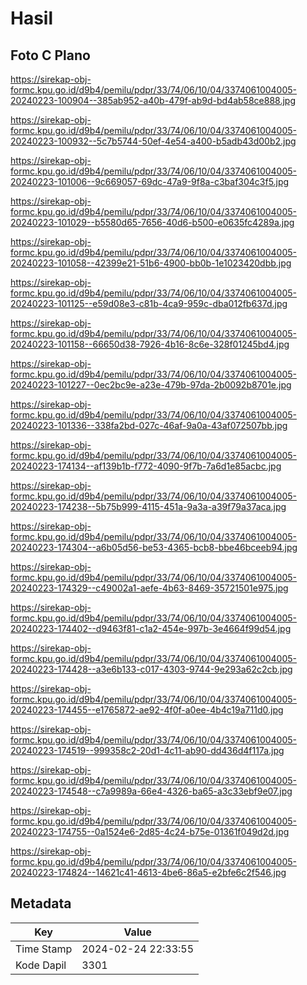 # Hasil

## Foto C Plano

https://sirekap-obj-formc.kpu.go.id/d9b4/pemilu/pdpr/33/74/06/10/04/3374061004005-20240223-100904--385ab952-a40b-479f-ab9d-bd4ab58ce888.jpg

https://sirekap-obj-formc.kpu.go.id/d9b4/pemilu/pdpr/33/74/06/10/04/3374061004005-20240223-100932--5c7b5744-50ef-4e54-a400-b5adb43d00b2.jpg

https://sirekap-obj-formc.kpu.go.id/d9b4/pemilu/pdpr/33/74/06/10/04/3374061004005-20240223-101006--9c669057-69dc-47a9-9f8a-c3baf304c3f5.jpg

https://sirekap-obj-formc.kpu.go.id/d9b4/pemilu/pdpr/33/74/06/10/04/3374061004005-20240223-101029--b5580d65-7656-40d6-b500-e0635fc4289a.jpg

https://sirekap-obj-formc.kpu.go.id/d9b4/pemilu/pdpr/33/74/06/10/04/3374061004005-20240223-101058--42399e21-51b6-4900-bb0b-1e1023420dbb.jpg

https://sirekap-obj-formc.kpu.go.id/d9b4/pemilu/pdpr/33/74/06/10/04/3374061004005-20240223-101125--e59d08e3-c81b-4ca9-959c-dba012fb637d.jpg

https://sirekap-obj-formc.kpu.go.id/d9b4/pemilu/pdpr/33/74/06/10/04/3374061004005-20240223-101158--66650d38-7926-4b16-8c6e-328f01245bd4.jpg

https://sirekap-obj-formc.kpu.go.id/d9b4/pemilu/pdpr/33/74/06/10/04/3374061004005-20240223-101227--0ec2bc9e-a23e-479b-97da-2b0092b8701e.jpg

https://sirekap-obj-formc.kpu.go.id/d9b4/pemilu/pdpr/33/74/06/10/04/3374061004005-20240223-101336--338fa2bd-027c-46af-9a0a-43af072507bb.jpg

https://sirekap-obj-formc.kpu.go.id/d9b4/pemilu/pdpr/33/74/06/10/04/3374061004005-20240223-174134--af139b1b-f772-4090-9f7b-7a6d1e85acbc.jpg

https://sirekap-obj-formc.kpu.go.id/d9b4/pemilu/pdpr/33/74/06/10/04/3374061004005-20240223-174238--5b75b999-4115-451a-9a3a-a39f79a37aca.jpg

https://sirekap-obj-formc.kpu.go.id/d9b4/pemilu/pdpr/33/74/06/10/04/3374061004005-20240223-174304--a6b05d56-be53-4365-bcb8-bbe46bceeb94.jpg

https://sirekap-obj-formc.kpu.go.id/d9b4/pemilu/pdpr/33/74/06/10/04/3374061004005-20240223-174329--c49002a1-aefe-4b63-8469-35721501e975.jpg

https://sirekap-obj-formc.kpu.go.id/d9b4/pemilu/pdpr/33/74/06/10/04/3374061004005-20240223-174402--d9463f81-c1a2-454e-997b-3e4664f99d54.jpg

https://sirekap-obj-formc.kpu.go.id/d9b4/pemilu/pdpr/33/74/06/10/04/3374061004005-20240223-174428--a3e6b133-c017-4303-9744-9e293a62c2cb.jpg

https://sirekap-obj-formc.kpu.go.id/d9b4/pemilu/pdpr/33/74/06/10/04/3374061004005-20240223-174455--e1765872-ae92-4f0f-a0ee-4b4c19a711d0.jpg

https://sirekap-obj-formc.kpu.go.id/d9b4/pemilu/pdpr/33/74/06/10/04/3374061004005-20240223-174519--999358c2-20d1-4c11-ab90-dd436d4f117a.jpg

https://sirekap-obj-formc.kpu.go.id/d9b4/pemilu/pdpr/33/74/06/10/04/3374061004005-20240223-174548--c7a9989a-66e4-4326-ba65-a3c33ebf9e07.jpg

https://sirekap-obj-formc.kpu.go.id/d9b4/pemilu/pdpr/33/74/06/10/04/3374061004005-20240223-174755--0a1524e6-2d85-4c24-b75e-01361f049d2d.jpg

https://sirekap-obj-formc.kpu.go.id/d9b4/pemilu/pdpr/33/74/06/10/04/3374061004005-20240223-174824--14621c41-4613-4be6-86a5-e2bfe6c2f546.jpg


## Metadata

| Key        | Value               |
| ---------- | ------------------- |
| Time Stamp | 2024-02-24 22:33:55 |
| Kode Dapil | 3301                |



